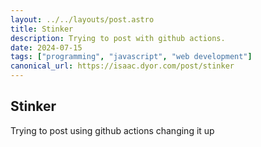 ```yaml
---
layout: ../../layouts/post.astro
title: Stinker
description: Trying to post with github actions.
date: 2024-07-15
tags: ["programming", "javascript", "web development"]
canonical_url: https://isaac.dyor.com/post/stinker
---
```


## Stinker

Trying to post using github actions
changing it up

